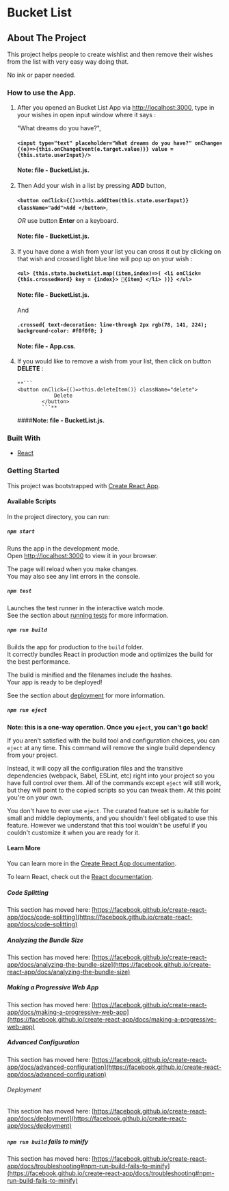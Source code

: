 <!-- NAME OF THE PROJECT -->
   # Bucket List
   
   <!-- ABOUT THE PROJECT -->
   ## About The Project

This project helps people to create wishlist and then remove their wishes from the list with very easy way doing that. 

No ink or paper needed.

### How to use the App.

1. After you opened an Bucket List App via [http://localhost:3000](http://localhost:3000), type in your wishes in open input window where it says :

   "What dreams do you have?",
    ####
   **```
      <input type="text"
      placeholder="What dreams do you have?"
      onChange={(e)=>{this.onChangeEvent(e.target.value)}}
      value = {this.state.userInput}/>
       ```**
     #### **Note: file - BucketList.js.**

2. Then Add your wish in a list by pressing **ADD** button,
   ####
   **```
       <button onClick={()=>this.addItem(this.state.userInput)} className="add">Add </button>
       ```**,
   
      *OR* use button **Enter** on a keyboard.
   
   ####     **Note: file - BucketList.js.**

 3. If you have done a wish from your list you can cross it out by clicking on that wish and crossed light blue line will pop up on your wish :
    ####
    **```
           <ul>
                {this.state.bucketList.map((item,index)=>(
                    <li onClick={this.crossedWord}
                     key = {index}> 💎{item}
                     </li>
                ))}
            </ul>
            ```**
    #### **Note: file - BucketList.js.**
    And
    ####
    **```
            .crossed{
             text-decoration: line-through 2px rgb(78, 141, 224);
             background-color: #f0f0f0;
              }
             ```**
     #### **Note: file - App.css.**
    
 4. If you would like to remove a wish from your list, then click on button **DELETE** :
       ####
        **```
        <button onClick={()=>this.deleteItem()} className="delete">
                    Delete
                </button>
                ```**
       ####**Note: file - BucketList.js.**
       
  

### Built With

* [React](https://react.dev/)

### Getting Started

This project was bootstrapped with [Create React App](https://github.com/facebook/create-react-app).



#### Available Scripts

In the project directory, you can run:

##### `npm start`

Runs the app in the development mode.\
Open [http://localhost:3000](http://localhost:3000) to view it in your browser.

The page will reload when you make changes.\
You may also see any lint errors in the console.

##### `npm test`

Launches the test runner in the interactive watch mode.\
See the section about [running tests](https://facebook.github.io/create-react-app/docs/running-tests) for more information.

##### `npm run build`

Builds the app for production to the `build` folder.\
It correctly bundles React in production mode and optimizes the build for the best performance.

The build is minified and the filenames include the hashes.\
Your app is ready to be deployed!

See the section about [deployment](https://facebook.github.io/create-react-app/docs/deployment) for more information.

##### `npm run eject`

**Note: this is a one-way operation. Once you `eject`, you can't go back!**

If you aren't satisfied with the build tool and configuration choices, you can `eject` at any time. This command will remove the single build dependency from your project.

Instead, it will copy all the configuration files and the transitive dependencies (webpack, Babel, ESLint, etc) right into your project so you have full control over them. All of the commands except `eject` will still work, but they will point to the copied scripts so you can tweak them. At this point you're on your own.

You don't have to ever use `eject`. The curated feature set is suitable for small and middle deployments, and you shouldn't feel obligated to use this feature. However we understand that this tool wouldn't be useful if you couldn't customize it when you are ready for it.

#### Learn More

You can learn more in the [Create React App documentation](https://facebook.github.io/create-react-app/docs/getting-started).

To learn React, check out the [React documentation](https://reactjs.org/).

##### Code Splitting

This section has moved here: [https://facebook.github.io/create-react-app/docs/code-splitting](https://facebook.github.io/create-react-app/docs/code-splitting)

##### Analyzing the Bundle Size

This section has moved here: [https://facebook.github.io/create-react-app/docs/analyzing-the-bundle-size](https://facebook.github.io/create-react-app/docs/analyzing-the-bundle-size)

##### Making a Progressive Web App

This section has moved here: [https://facebook.github.io/create-react-app/docs/making-a-progressive-web-app](https://facebook.github.io/create-react-app/docs/making-a-progressive-web-app)

##### Advanced Configuration

This section has moved here: [https://facebook.github.io/create-react-app/docs/advanced-configuration](https://facebook.github.io/create-react-app/docs/advanced-configuration)

###### Deployment

This section has moved here: [https://facebook.github.io/create-react-app/docs/deployment](https://facebook.github.io/create-react-app/docs/deployment)

##### `npm run build` fails to minify

This section has moved here: [https://facebook.github.io/create-react-app/docs/troubleshooting#npm-run-build-fails-to-minify](https://facebook.github.io/create-react-app/docs/troubleshooting#npm-run-build-fails-to-minify)


  
             
              


  
